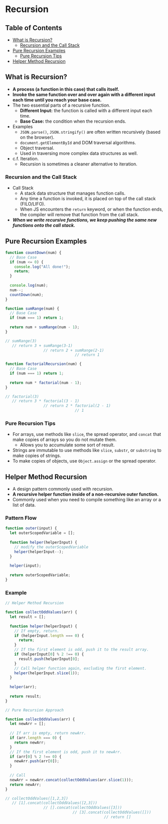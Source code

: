 # Recursion

## Table of Contents
- [What is Recursion?](#what-is-recursion)
  - [Recursion and the Call Stack](#recursion-and-the-call-stack)
- [Pure Recursion Examples](#pure-recursion-examples)
  - [Pure Recursion Tips](#pure-recursion-tips)
- [Helper Method Recursion](#helper-method-recursion)

## What is Recursion?
- **A process (a function in this case) that calls itself.**
- **Invoke the same function over and over again with a different input each time until you reach your base case.**
- The two essential parts of a recursive function.
  - **Different Input:** the function is called with a different input each time.
  - **Base Case:** the condition when the recursion ends.
- Examples
  - `JSON.parse()`, `JSON.stringify()` are often written recursively (based on the browser).
  - `document.getElementById` and DOM traversal algorithms.
  - Object traversal.
  - Used in traversing more complex data structures as well.
- c.f. Iteration.
  - Recursion is sometimes a cleaner alternative to iteration.
### Recursion and the Call Stack
- Call Stack
  - A stack data structure that manages function calls.
  - Any time a function is invoked, it is placed on top of the call stack (FILO/LIFO).
  - When JS encounters the `return` keyword, or when the function ends, the compiler will remove that function from the call stack.
- ***When we write recursive functions, we keep pushing the same new functions onto the call stack.***

## Pure Recursion Examples
```js
function countDown(num) {
  // Base Case
  if (num <= 0) {
    console.log("All done!");
    return;
  }
  
  console.log(num);
  num--;
  countDown(num);
}
```
```js
function sumRange(num) {
  // Base Case
  if (num === 1) return 1;
  
  return num + sumRange(num - 1);
}

// sumRange(3)
   // return 3 + sumRange(3-1)
                 // return 2 + sumRange(2-1)
                               // return 1
```
```js
function factorialRecursion(num) {
  // Base Case
  if (num === 1) return 1;
  
  return num * factorial(num - 1);
}

// factorial(3)
   // return 3 * factorial(3 - 1)
                 // return 2 * factorial(2 - 1)
                               // 1
```
### Pure Recursion Tips
- For arrays, use methods like `slice`, the spread operator, and `concat` that make copies of arrays so you do not mutate them.
  - Allows you to accumulate some sort of result.
- Strings are immutable to use methods like `slice`, `substr`, or `substring` to make copies of strings.
- To make copies of objects, use `Object.assign` or the spread operator.

## Helper Method Recursion
- A design pattern commonly used with recursion.
- **A recursive helper function inside of a non-recursive outer function.**
- Commonly used when you need to compile something like an array or a list of data.
### Pattern Flow
```js
function outer(input) {
  let outerScopedVariable = [];
  
  function helper(helperInput) {
    // modify the outerScopedVariable
    helper(helperInput--);
  }
  
  helper(input);
  
  return outerScopedVariable;
}
```
### Example
```js
// Helper Method Recursion

function collectOddValues(arr) {
  let result = [];
  
  function helper(helperInput) {
    // If empty, return.
    if (helperInput.length === 0) {
      return;
    }
    // If the first element is odd, push it to the result array.
    if (helperInput[0] % 2 !== 0) {
      result.push(helperInput[0];
    }
    // Call helper function again, excluding the first element.
    helper(helperInput.slice(1));
  }
  
  helper(arr);
  
  return result;  
}
```
```js
// Pure Recursion Approach

function collecOddValues(arr) {
  let newArr = [];
  
  // If arr is empty, return newArr.
  if (arr.length === 0) {
    return newArr;
  }
  // If the first element is odd, push it to newArr.
  if (arr[0] % 2 !== 0) {
    newArr.push(arr[0]);
  }
  
  // Call 
  newArr = newArr.concat(collectOddValues(arr.slice(1)));
  return newArr;
}

// collectOddValues([1,2,3])
   // [1].concat(collectOddValues([2,3]))
                 // [].concat(collectOddValues([3]))
                              // [3].concat(collectOddValues([]))
                                            // return []
```

## 
